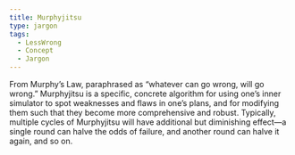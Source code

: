 ```yaml
---
title: Murphyjitsu
type: jargon
tags:
  - LessWrong
  - Concept
  - Jargon
---
```




From Murphy’s Law, paraphrased as “whatever can go wrong, will go wrong.” Murphyjitsu is a specific, concrete algorithm for using one’s inner simulator to spot weaknesses and flaws in one’s plans, and for modifying them such that they become more comprehensive and robust. Typically, multiple cycles of Murphyjitsu will have additional but diminishing effect—a single round can halve the odds of failure, and another round can halve it again, and so on.  
 